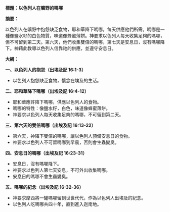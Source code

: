 **標題：以色列人在曠野的嗎哪**

**摘要：**

以色列人在曠野中抱怨缺乏食物，耶和華降下嗎哪，每天供應他們所需。嗎哪是一種像鹽水籽的白色物質，味道像蜂蜜薄餅。神要求以色列人每天收集足夠的嗎哪，但不可留到第二天。第六天，他們收集雙倍的嗎哪，第七天是安息日，沒有嗎哪降下。神藉此教導以色列人信靠祂的供應，並遵守安息日。

**大綱：**

**一、以色列人的抱怨（出埃及記 16:1-3）**
* 以色列人抱怨缺乏食物，懷念在埃及的生活。

**二、耶和華降下嗎哪（出埃及記 16:4-12）**
* 耶和華應許降下嗎哪，供應以色列人的食物。
* 嗎哪的特性：像鹽水籽，白色，味道像蜂蜜薄餅。
* 神要求以色列人每天收集足夠的嗎哪，不可留到第二天。

**三、第六天的雙倍嗎哪（出埃及記 16:13-22）**
* 第六天，神降下雙倍的嗎哪，讓以色列人預備安息日的食物。
* 神要求以色列人不可留嗎哪到早晨，否則會生蟲變臭。

**四、安息日的嗎哪（出埃及記 16:23-31）**
* 安息日，沒有嗎哪降下。
* 神要求以色列人第七天安息，不可外出收集嗎哪。
* 安息日的嗎哪不會生蟲變臭。

**五、嗎哪的紀念（出埃及記 16:32-36）**
* 神要求摩西將一罐嗎哪留到世世代代，作為以色列人出埃及的紀念。
* 以色列人吃嗎哪共四十年，直到進入迦南地。